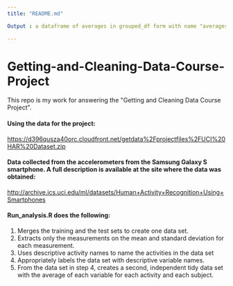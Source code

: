 ```yaml
---
title: "README.md"

Output : a dataframe of averages in grouped_df form with name "averages"

---
```


# Getting-and-Cleaning-Data-Course-Project
This repo is my work for answering the "Getting and Cleaning Data Course Project".

#### Using the data for the project:
https://d396qusza40orc.cloudfront.net/getdata%2Fprojectfiles%2FUCI%20HAR%20Dataset.zip

#### Data collected from the accelerometers from the Samsung Galaxy S smartphone. A full description is available at the site where the data was obtained:
http://archive.ics.uci.edu/ml/datasets/Human+Activity+Recognition+Using+Smartphones 

#### Run_analysis.R does the following:

1. Merges the training and the test sets to create one data set.
2. Extracts only the measurements on the mean and standard deviation for each measurement.
3. Uses descriptive activity names to name the activities in the data set
4. Appropriately labels the data set with descriptive variable names.
5. From the data set in step 4, creates a second, independent tidy data set with the average of each variable for each activity and each subject.
